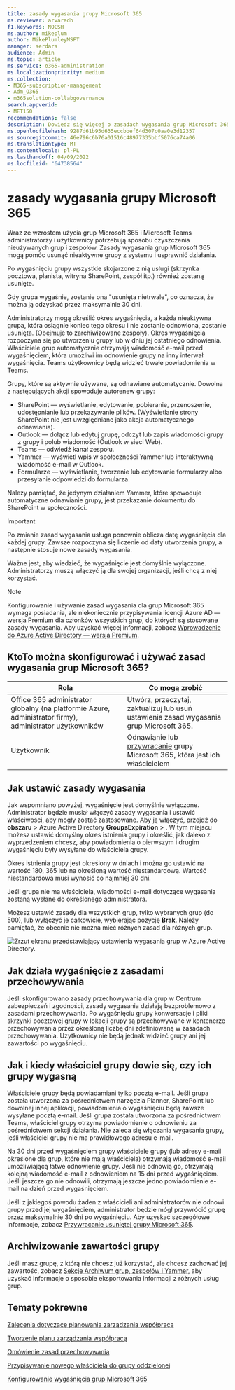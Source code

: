 ```yaml
---
title: zasady wygasania grupy Microsoft 365
ms.reviewer: arvaradh
f1.keywords: NOCSH
ms.author: mikeplum
author: MikePlumleyMSFT
manager: serdars
audience: Admin
ms.topic: article
ms.service: o365-administration
ms.localizationpriority: medium
ms.collection:
- M365-subscription-management
- Adm_O365
- m365solution-collabgovernance
search.appverid:
- MET150
recommendations: false
description: Dowiedz się więcej o zasadach wygasania grup Microsoft 365.
ms.openlocfilehash: 9287d61b95d635eccbbef64d307c0aa0e3d12357
ms.sourcegitcommit: 46e796c6b76a01516c48977335bbf5076ca74a06
ms.translationtype: MT
ms.contentlocale: pl-PL
ms.lasthandoff: 04/09/2022
ms.locfileid: "64738564"
---
```

# <a name="microsoft-365-group-expiration-policy"></a>zasady wygasania grupy Microsoft 365

Wraz ze wzrostem użycia grup Microsoft 365 i Microsoft Teams administratorzy i użytkownicy potrzebują sposobu czyszczenia nieużywanych grup i zespołów. Zasady wygasania grup Microsoft 365 mogą pomóc usunąć nieaktywne grupy z systemu i usprawnić działania.

Po wygaśnięciu grupy wszystkie skojarzone z nią usługi (skrzynka pocztowa, planista, witryna SharePoint, zespół itp.) również zostaną usunięte.

Gdy grupa wygaśnie, zostanie ona "usunięta nietrwale", co oznacza, że można ją odzyskać przez maksymalnie 30 dni.

Administratorzy mogą określić okres wygaśnięcia, a każda nieaktywna grupa, która osiągnie koniec tego okresu i nie zostanie odnowiona, zostanie usunięta. (Obejmuje to zarchiwizowane zespoły). Okres wygaśnięcia rozpoczyna się po utworzeniu grupy lub w dniu jej ostatniego odnowienia. Właściciele grup automatycznie otrzymają wiadomość e-mail przed wygaśnięciem, która umożliwi im odnowienie grupy na inny interwał wygaśnięcia. Teams użytkownicy będą widzieć trwałe powiadomienia w Teams.

Grupy, które są aktywnie używane, są odnawiane automatycznie. Dowolna z następujących akcji spowoduje autorenew grupy:
- SharePoint — wyświetlanie, edytowanie, pobieranie, przenoszenie, udostępnianie lub przekazywanie plików. (Wyświetlanie strony SharePoint nie jest uwzględniane jako akcja automatycznego odnawiania).
- Outlook — dołącz lub edytuj grupę, odczyt lub zapis wiadomości grupy z grupy i polub wiadomość (Outlook w sieci Web).
- Teams — odwiedź kanał zespołu.
- Yammer — wyświetl wpis w społeczności Yammer lub interaktywną wiadomość e-mail w Outlook.
- Formularze — wyświetlanie, tworzenie lub edytowanie formularzy albo przesyłanie odpowiedzi do formularza. 

Należy pamiętać, że jedynym działaniem Yammer, które spowoduje automatyczne odnawianie grupy, jest przekazanie dokumentu do SharePoint w społeczności.

> [!IMPORTANT]
> Po zmianie zasad wygasania usługa ponownie oblicza datę wygaśnięcia dla każdej grupy. Zawsze rozpoczyna się liczenie od daty utworzenia grupy, a następnie stosuje nowe zasady wygasania.

Ważne jest, aby wiedzieć, że wygaśnięcie jest domyślnie wyłączone. Administratorzy muszą włączyć ją dla swojej organizacji, jeśli chcą z niej korzystać.

> [!NOTE]
> Konfigurowanie i używanie zasad wygasania dla grup Microsoft 365 wymaga posiadania, ale niekoniecznie przypisywania licencji Azure AD — wersja Premium dla członków wszystkich grup, do których są stosowane zasady wygasania. Aby uzyskać więcej informacji, zobacz [Wprowadzenie do Azure Active Directory — wersja Premium](/azure/active-directory/active-directory-get-started-premium).

## <a name="who-can-configure-and-use-the-microsoft-365-groups-expiration-policy"></a>KtoTo można skonfigurować i używać zasad wygasania grup Microsoft 365?

|Rola|Co mogą zrobić|
|---------|---------|
|Office 365 administrator globalny (na platformie Azure, administrator firmy), administrator użytkowników|Utwórz, przeczytaj, zaktualizuj lub usuń ustawienia zasad wygasania grup Microsoft 365.|
|Użytkownik|Odnawianie lub [przywracanie](/azure/active-directory/users-groups-roles/groups-restore-deleted) grupy Microsoft 365, która jest ich właścicielem|

## <a name="how-to-set-the-expiration-policy"></a>Jak ustawić zasady wygasania

Jak wspomniano powyżej, wygaśnięcie jest domyślnie wyłączone. Administrator będzie musiał włączyć zasady wygasania i ustawić właściwości, aby mogły zostać zastosowane. Aby ją włączyć, przejdź do **obszaru** >  Azure Active Directory **GroupsExpiration** > . W tym miejscu możesz ustawić domyślny okres istnienia grupy i określić, jak daleko z wyprzedzeniem chcesz, aby powiadomienia o pierwszym i drugim wygaśnięciu były wysyłane do właściciela grupy.

Okres istnienia grupy jest określony w dniach i można go ustawić na wartość 180, 365 lub na określoną wartość niestandardową. Wartość niestandardowa musi wynosić co najmniej 30 dni.

Jeśli grupa nie ma właściciela, wiadomości e-mail dotyczące wygasania zostaną wysłane do określonego administratora.

Możesz ustawić zasady dla wszystkich grup, tylko wybranych grup (do 500), lub wyłączyć je całkowicie, wybierając pozycję **Brak**. Należy pamiętać, że obecnie nie można mieć różnych zasad dla różnych grup.

![Zrzut ekranu przedstawiający ustawienia wygasania grup w Azure Active Directory.](../media/azure-groups-expiration-settings.png)

## <a name="how-expiry-works-with-the-retention-policy"></a>Jak działa wygaśnięcie z zasadami przechowywania

Jeśli skonfigurowano zasady przechowywania dla grup w Centrum zabezpieczeń i zgodności, zasady wygasania działają bezproblemowo z zasadami przechowywania. Po wygaśnięciu grupy konwersacje i pliki skrzynki pocztowej grupy w lokacji grupy są przechowywane w kontenerze przechowywania przez określoną liczbę dni zdefiniowaną w zasadach przechowywania. Użytkownicy nie będą jednak widzieć grupy ani jej zawartości po wygaśnięciu.

## <a name="how-and-when-a-group-owner-learns-if-their-groups-are-going-to-expire"></a>Jak i kiedy właściciel grupy dowie się, czy ich grupy wygasną

Właściciele grupy będą powiadamiani tylko pocztą e-mail. Jeśli grupa została utworzona za pośrednictwem narzędzia Planner, SharePoint lub dowolnej innej aplikacji, powiadomienia o wygaśnięciu będą zawsze wysyłane pocztą e-mail. Jeśli grupa została utworzona za pośrednictwem Teams, właściciel grupy otrzyma powiadomienie o odnowieniu za pośrednictwem sekcji działania. Nie zaleca się włączania wygasania grupy, jeśli właściciel grupy nie ma prawidłowego adresu e-mail.

Na 30 dni przed wygaśnięciem grupy właściciele grupy (lub adresy e-mail określone dla grup, które nie mają właściciela) otrzymają wiadomość e-mail umożliwiającą łatwe odnowienie grupy. Jeśli nie odnowią go, otrzymają kolejną wiadomość e-mail z odnowieniem na 15 dni przed wygaśnięciem. Jeśli jeszcze go nie odnowili, otrzymają jeszcze jedno powiadomienie e-mail na dzień przed wygaśnięciem.

Jeśli z jakiegoś powodu żaden z właścicieli ani administratorów nie odnowi grupy przed jej wygaśnięciem, administrator będzie mógł przywrócić grupę przez maksymalnie 30 dni po wygaśnięciu. Aby uzyskać szczegółowe informacje, zobacz [Przywracanie usuniętej grupy Microsoft 365](https://support.office.com/article/restore-a-deleted-office-365-group-b7c66b59-657a-4e1a-8aa0-8163b1f4eb54).

## <a name="archiving-group-contents"></a>Archiwizowanie zawartości grupy

Jeśli masz grupę, z którą nie chcesz już korzystać, ale chcesz zachować jej zawartość, zobacz [Sekcje Archiwum grup, zespołów i Yammer](end-life-cycle-groups-teams-sites-yammer.md), aby uzyskać informacje o sposobie eksportowania informacji z różnych usług grup.

## <a name="related-topics"></a>Tematy pokrewne

[Zalecenia dotyczące planowania zarządzania współpracą](collaboration-governance-overview.md#collaboration-governance-planning-recommendations)

[Tworzenie planu zarządzania współpracą](collaboration-governance-first.md)

[Omówienie zasad przechowywania](https://support.office.com/article/5e377752-700d-4870-9b6d-12bfc12d2423)

[Przypisywanie nowego właściciela do grupy oddzielonej](https://support.office.com/article/86bb3db6-8857-45d1-95c8-f6d540e45732)

[Konfigurowanie wygaśnięcia grup Microsoft 365](/azure/active-directory/active-directory-groups-lifecycle-azure-portal)
